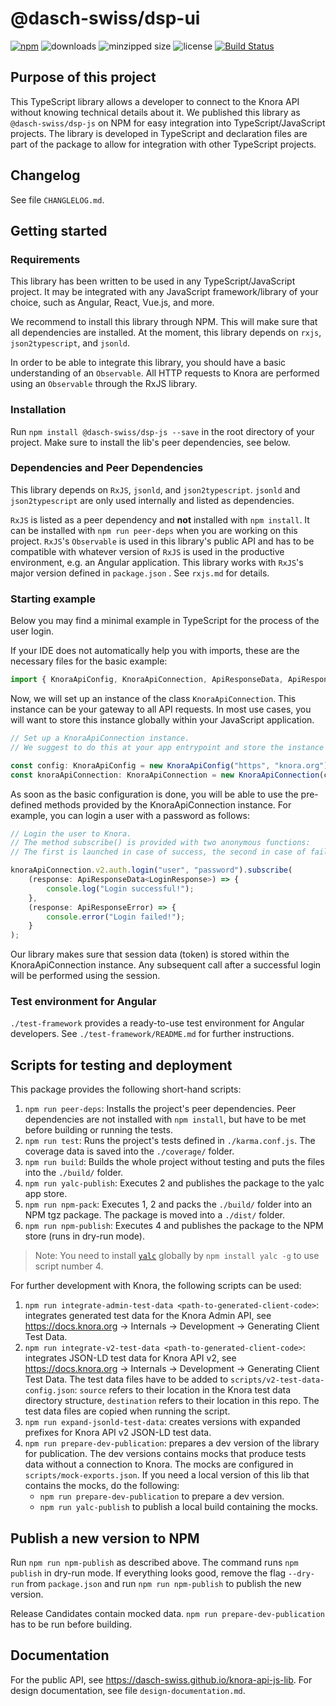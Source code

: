 # @dasch-swiss/dsp-ui

<!-- TODO: uncomment the following badges before next release
[![npm (scoped)](https://img.shields.io/npm/v/@dasch-swiss/dsp-js)](https://www.npmjs.com/package/@dasch-swiss/dsp-js)
[![CI](https://github.com/dasch-swiss/knora-api-js-lib/workflows/CI/badge.svg)](https://github.com/dasch-swiss/knora-api-js-lib/actions?query=workflow%3ACI)
[![npm downloads](https://img.shields.io/npm/dt/@dasch-swiss/dsp-js.svg?style=flat)](https://www.npmjs.com/package/@dasch-swiss/dsp-js)
[![minzipped size](https://img.shields.io/bundlephobia/minzip/@dasch-swiss/dsp-js.svg?style=flat)](https://www.npmjs.com/package/@dasch-swiss/dsp-js)
[![license](https://img.shields.io/npm/l/@dasch-swiss/dsp-js.svg?style=flat)](https://www.npmjs.com/package/@dasch-swiss/dsp-js)
-->

 <!-- TODO: remove the following badges with the next release -->
[![npm](https://img.shields.io/npm/v/@knora/api.svg)](https://www.npmjs.com/package/@knora/api)
![downloads](https://img.shields.io/npm/dt/@knora/api.svg?style=flat)
![minzipped size](https://img.shields.io/bundlephobia/minzip/@knora/api.svg?style=flat)
![license](https://img.shields.io/npm/l/@knora/api.svg?style=flat)
[![Build Status](https://travis-ci.org/dasch-swiss/knora-api-js-lib.svg?branch=master)](https://travis-ci.org/dasch-swiss/knora-api-js-lib)

## Purpose of this project

This TypeScript library allows a developer to connect to the Knora API without knowing technical details about it.
We published this library as `@dasch-swiss/dsp-js` on NPM for easy integration into TypeScript/JavaScript projects.
The library is developed in TypeScript and declaration files are part of the package to allow for integration with other TypeScript projects.

## Changelog

See file `CHANGLELOG.md`.

## Getting started

### Requirements

This library has been written to be used in any TypeScript/JavaScript project.
It may be integrated with any JavaScript framework/library of your choice, such as Angular, React, Vue.js, and more.

We recommend to install this library through NPM. This will make sure that all dependencies are installed.
At the moment, this library depends on `rxjs`, `json2typescript`, and `jsonld`.

In order to be able to integrate this library, you should have a basic understanding of an `Observable`.
All HTTP requests to Knora are performed using an `Observable` through the RxJS library.

### Installation

Run `npm install @dasch-swiss/dsp-js --save` in the root directory of your project.
Make sure to install the lib's peer dependencies, see below.

### Dependencies and Peer Dependencies

This library depends on `RxJS`, `jsonld`, and `json2typescript`. `jsonld` and `json2typescript` are only used internally and listed as dependencies.

`RxJS` is listed as a peer dependency and **not** installed with `npm install`.
It can be installed with `npm run peer-deps` when you are working on this project.
`RxJS`'s `Observable` is used in this library's public API
and has to be compatible with whatever version of `RxJS` is used in the productive environment, e.g. an Angular application.
This library works with `RxJS`'s major version defined in `package.json` . See `rxjs.md` for details.

### Starting example

Below you may find a minimal example in TypeScript for the process of the user login.

If your IDE does not automatically help you with imports, these are the necessary files for the basic example:

```typescript
import { KnoraApiConfig, KnoraApiConnection, ApiResponseData, ApiResponseError, LoginResponse } from "@dasch-swiss/dsp-js";
```

Now, we will set up an instance of the class `KnoraApiConnection`.
This instance can be your gateway to all API requests.
In most use cases, you will want to store this instance globally within your JavaScript application.

```typescript
// Set up a KnoraApiConnection instance.
// We suggest to do this at your app entrypoint and store the instance globally.

const config: KnoraApiConfig = new KnoraApiConfig("https", "knora.org");
const knoraApiConnection: KnoraApiConnection = new KnoraApiConnection(config);
```

As soon as the basic configuration is done, you will be able to use the pre-defined methods provided by the KnoraApiConnection instance.
For example, you can login a user with a password as follows:

```typescript
// Login the user to Knora.
// The method subscribe() is provided with two anonymous functions:
// The first is launched in case of success, the second in case of failure.

knoraApiConnection.v2.auth.login("user", "password").subscribe(
    (response: ApiResponseData<LoginResponse>) => {
        console.log("Login successful!");
    },
    (response: ApiResponseError) => {
        console.error("Login failed!");
    }
);
```

Our library makes sure that session data (token) is stored within the KnoraApiConnection instance.
Any subsequent call after a successful login will be performed using the session.

### Test environment for Angular

`./test-framework` provides a ready-to-use test environment for Angular developers. See `./test-framework/README.md` for further instructions.

## Scripts for testing and deployment

This package provides the following short-hand scripts:

1. `npm run peer-deps`: Installs the project's peer dependencies. Peer dependencies are not installed with `npm install`, but have to be met before building or running the tests.
2. `npm run test`: Runs the project's tests defined in `./karma.conf.js`. The coverage data is saved into the `./coverage/` folder.
3. `npm run build`: Builds the whole project without testing and puts the files into the `./build/` folder.
4. `npm run yalc-publish`: Executes 2 and publishes the package to the yalc app store.
5. `npm run npm-pack`: Executes 1, 2 and packs the `./build/` folder into an NPM tgz package. The package is moved into a `./dist/` folder.
6. `npm run npm-publish`: Executes 4 and publishes the package to the NPM store (runs in dry-run mode).

> Note: You need to install [`yalc`](<https://www.npmjs.com/package/yalc>) globally by `npm install yalc -g` to use script number 4.

For further development with Knora, the following scripts can be used:

1. `npm run integrate-admin-test-data <path-to-generated-client-code>`: integrates generated test data for the Knora Admin API,
see <https://docs.knora.org> -> Internals -> Development -> Generating Client Test Data.
2. `npm run integrate-v2-test-data <path-to-generated-client-code>`: integrates JSON-LD test data for Knora API v2,
see <https://docs.knora.org> -> Internals -> Development -> Generating Client Test Data.
The test data files have to be added to `scripts/v2-test-data-config.json`: `source` refers to their location in the Knora test data directory structure,
`destination` refers to their location in this repo. The test data files are copied when running the script.
3. `npm run expand-jsonld-test-data`: creates versions with expanded prefixes for Knora API v2 JSON-LD test data.
4. `npm run prepare-dev-publication`: prepares a dev version of the library for publication.
The dev versions contains mocks that produce tests data without a connection to Knora.
The mocks are configured in `scripts/mock-exports.json`.
If you need a local version of this lib that contains the mocks, do the following:
   - `npm run prepare-dev-publication` to prepare a dev version.
   - `npm run yalc-publish` to publish a local build containing the mocks.

## Publish a new version to NPM

Run `npm run npm-publish` as described above. The command runs `npm publish` in dry-run mode.
If everything looks good, remove the flag `--dry-run` from `package.json` and run `npm run npm-publish` to publish the new version.

Release Candidates contain mocked data. `npm run prepare-dev-publication` has to be run before building.

## Documentation

For the public API, see <https://dasch-swiss.github.io/knora-api-js-lib>.
For design documentation, see file `design-documentation.md`.
